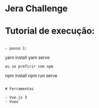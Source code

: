 # Jera Challenge

# Tutorial de execução:

```

- passo 1:

```
yarn install
yarn serve


```
ou se prefirir com npm
```
npm install
npm run serve

```

# Ferramentas

- Vue.js 3
- Vuex
